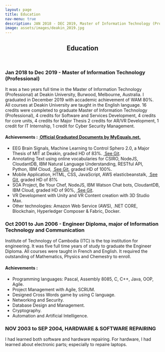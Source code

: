 ```yaml
---
layout: page
title: Education
nav-menu: true
description: JAN 2018 - DEC 2019, Master of Information Technology (Professional) at Deakin University, Melbourne, Australia. Major of Software and Services Development, Weighted Average Mark (WAM) 80%. <br/><br/> OCT 2001 - JUN 2006, Engineer Diploma, major of Information Technology and Communication, Institute of Technology of Cambodia. <br/><br/>NOV 2003 - SEP 2004, HARDWARE & SOFTWARE REPAIRING, NORTON UNIVERSITY, CAMBODIA.
image: assets/images/deakin_2019.jpg
---
```


<!-- Main -->
<div id="main" class="alt">

<!-- One -->
<section id="one">
	<div class="inner">
		<header class="major">
			<h1>Education</h1>
		</header>
	
<!-- Content -->

<h3>Jan 2018 to Dec 2019 - Master of Information Technology (Professional)</h3>
<p><span class="image left"><img src="{{ "assets/images/deakin_2019.jpg" | relative_url }}" alt="" /></span>It was a two years full time in the Master of Information Technology (Professional) at Deakin University, Burwood, Melbourne, Australia. I graduated in December 2019 with accademic achievement of WAM 80%. All courses at Deakin University are taught in the English language. 16 credits were completed to graduate Master of Information Technology (Professional), 4 credits for Software and Services Development, 4 credits for core units, 4 credits for Major Thesis 2 credits for AR/VR Development, 1 credit for IT Internship, 1 credit for Cyber Security Management.</p>


<h4>Achievements	: <a class='fa-graduate-cap' href='https://www.myequals.net/' target='_blank'>&nbsp;Official Graduated Documents by MyEquals.net.</a></h4>
<ul class='alt'>
	<li>EEG Brain Signals, Machine Learning to Control Sphero 2.0, a Major Thesis of MIT at Deakin, graded HD of 83%. <a class='icon alt fa-github' href='https://github.com/sochan/insightsquero2' target='_blank'>&nbsp;See Git</a>.</li>	
	<li>Annotating Text using online vocabularies for CSIRO, NodeJS, CloudantDB, IBM Natural Language Understanding, RESTful API, Python, IBM Cloud, <a class='icon alt fa-github' href='https://github.com/sochan/CSIROAnnotatingText' target='_blank'>&nbsp;See Git</a>, graded HD of 100%.</li> 
	<li>Mobile Application, HTML, CSS, JavaScript, AWS elasticbeanstalk, <a class='icon alt fa-github' href='https://github.com/sochan/KidColourMobile' target='_blank'>&nbsp;See Git</a>, graded HD of 81%</li>
	<li>SOA Project, Be Your Chef, NodeJS, IBM Watson Chat bots, CloudantDB, IBM Cloud, graded HD of 90%, <a class='icon alt fa-github' href='https://github.com/sochan/CookingWatson' target='_blank'>&nbsp;See Git</a>.</li>
	<li>VR Development with Unity and VR Content creation with 3D Studio Max.</li>
	<li>Other technologies: Amazon Web Service (AWS), .NET CORE, Blockchain, Hyperledger Composer & Fabric, Docker.</li>
</ul>


<h3>Oct 2001 to Jun 2006 - Engineer Diploma, major of Information Technology and Communication</h3>
<p><span class="image right"><img src="{{ "assets/images/itc.jpg" | relative_url }}" alt="" /></span>Institute of Technology of Cambodia (ITC) is the top institution for engineering. It was five full time years of study to graduate the Engineer Diploma. All courses were taught in French and English. It required the outstanding of Mathematics, Physics and Chemestry to enroll.</p>
<h4>Achievements	: </h4>
<ul class='alt'>
<li>Programming languages: Pascal, Assembly 8085, C, C++, Java, OOP, Agile.</li>
<li>Project Management with Agile, SCRUM.</li>
<li>Designed Cross Words game by using C language.</li>
<li>Networking and Security.</li>
<li>Database Design and Management.</li>
<li>Cryptography.</li>
<li>Automation and Artificial Intelligence.</li>

</ul>

<h3>NOV 2003 to SEP 2004, HARDWARE & SOFTWARE REPAIRING</h3>
<p>I had learned both software and hardware repairing. For hardware, I had learned about electronic parts; especially to repaire laptops.</p>


</div>
